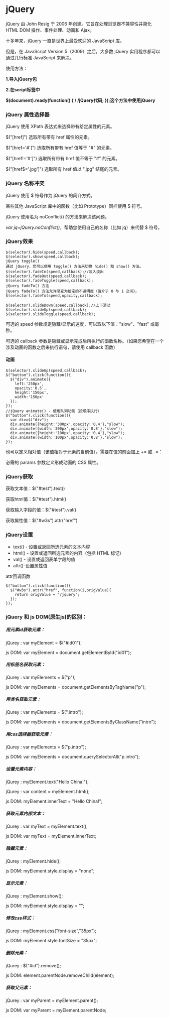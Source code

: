 # jQuery

jQuery 由 John Resig 于 2006 年创建。它旨在处理浏览器不兼容性并简化 HTML DOM 操作、事件处理、动画和 Ajax。

十多年来，jQuery 一直是世界上最受欢迎的 JavaScript 库。

但是，在 JavaScript Version 5（2009）之后，大多数 jQuery 实用程序都可以通过几行标准 JavaScript 来解决。



使用方法：

<script type="text/javascript">
$(document).ready(function(){
  $("p").click(function(){
  $(this).hide();
  });
});
</script>
**1.导入jQuery包**

**2.在script标签中**

**$(document).ready(function() { / /jQuery代码;  });这个方法中使用jQuery**



### jQuery 属性选择器

jQuery 使用 XPath 表达式来选择带有给定属性的元素。

$("[href]") 选取所有带有 href 属性的元素。

$("[href='#']") 选取所有带有 href 值等于 "#" 的元素。

$("[href!='#']") 选取所有带有 href 值不等于 "#" 的元素。

$("[href$='.jpg']") 选取所有 href 值以 ".jpg" 结尾的元素。



### jQuery 名称冲突

jQuery 使用 $ 符号作为 jQuery 的简介方式。

某些其他 JavaScript 库中的函数（比如 Prototype）同样使用 $ 符号。

jQuery 使用名为 noConflict() 的方法来解决该问题。

*var jq=jQuery.noConflict()*，帮助您使用自己的名称（比如 jq）来代替 $ 符号。



### jQuery效果

```
$(selector).hide(speed,callback);
$(selector).show(speed,callback);
jQuery toggle()
通过 jQuery，您可以使用 toggle() 方法来切换 hide() 和 show() 方法。
$(selector).fadeIn(speed,callback);//淡入淡出
$(selector).fadeOut(speed,callback);
$(selector).fadeToggle(speed,callback);
jQuery fadeTo() 方法
jQuery fadeTo() 方法允许渐变为给定的不透明度（值介于 0 与 1 之间）。
$(selector).fadeTo(speed,opacity,callback);
```

```
$(selector).slideDown(speed,callback);//上下滑动
$(selector).slideUp(speed,callback);
$(selector).slideToggle(speed,callback);
```

可选的 speed 参数规定隐藏/显示的速度，可以取以下值："slow"、"fast" 或毫秒。

可选的 callback 参数是隐藏或显示完成后所执行的函数名称。（如果您希望在一个涉及动画的函数之后来执行语句，请使用 callback 函数）

#### 动画

```
$(selector).slideUp(speed,callback);
$("button").click(function(){
  $("div").animate({
    left:'250px',
    opacity:'0.5',
    height:'150px',
    width:'150px'
  });
}); 
//jQuery animate() - 使用队列功能（按顺序执行）
$("button").click(function(){
  var div=$("div");
  div.animate({height:'300px',opacity:'0.4'},"slow");
  div.animate({width:'300px',opacity:'0.8'},"slow");
  div.animate({height:'100px',opacity:'0.4'},"slow");
  div.animate({width:'100px',opacity:'0.8'},"slow");
});
```

也可以定义相对值（该值相对于元素的当前值）。需要在值的前面加上 += 或 -=：

必需的 params 参数定义形成动画的 CSS 属性。





### jQuery获取

获取文本值：$("#test").text()

获取html值：$("#test").html()

获取输入字段的值：$("#test").val()

获取属性值：$("#w3s").attr("href")



### jQuery设置

- text() - 设置或返回所选元素的文本内容
- html() - 设置或返回所选元素的内容（包括 HTML 标记）
- val() - 设置或返回表单字段的值
- attr()-设置属性值

attr回调函数

```
$("button").click(function(){
  $("#w3s").attr("href", function(i,origValue){
    return origValue + "/jquery";
  });
});
```



### jQuery 和 js  DOM(原生js)的区别：

##### 用元素id获取元素：

jQurey  :  var myElement = $("#id01");

js  DOM:  var myElement = document.getElementById("id01");

##### 用标签名获取元素：

jQurey  :  var myElements = $("p");

js  DOM:  var myElements = document.getElementsByTagName("p");

##### 用类名获取元素：

jQurey  :  var myElements = $(".intro");

js  DOM:  var myElements = document.getElementsByClassName("intro");

##### 用css选择器获取元素：

jQurey  :  var myElements = $("p.intro");

js  DOM:  var myElements = document.querySelectorAll("p.intro");



##### 设置元素内容：

jQurey  : myElement.text("Hello China!");

jQurey  : var content = myElement.html();

js  DOM:  myElement.innerText = "Hello China!";

##### 获取元素内部文本：

jQurey  : var myText = myElement.text();

js  DOM:  var myText = myElement.innerText;



##### 隐藏元素：

jQurey  : myElement.hide();

js  DOM: myElement.style.display = "none";

##### 显示元素：

jQurey  : myElement.show();

js  DOM: myElement.style.display = "";

##### 修改css样式：

jQurey  : myElement.css("font-size","35px");

js  DOM: myElement.style.fontSize = "35px";

##### 删除元素：

jQurey  : $("#id").remove();

js  DOM:  element.parentNode.removeChild(element);

##### 获取父元素：

jQurey  : var myParent = myElement.parent();

js  DOM: var myParent = myElement.parentNode;